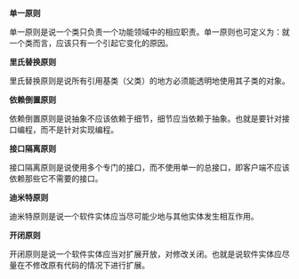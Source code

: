 **单一原则**

单一原则是说一个类只负责一个功能领域中的相应职责。单一原则也可定义为：就一个类而言，应该只有一个引起它变化的原因。

**里氏替换原则**

里氏替换原则是说所有引用基类（父类）的地方必须能透明地使用其子类的对象。

**依赖倒置原则**

依赖倒置原则是说抽象不应该依赖于细节，细节应当依赖于抽象。也就是要针对接口编程，而不是针对实现编程。

**接口隔离原则**

接口隔离原则是说使用多个专门的接口，而不使用单一的总接口，即客户端不应该依赖那些它不需要的接口。

**迪米特原则**

迪米特原则是说一个软件实体应当尽可能少地与其他实体发生相互作用。

**开闭原则**

开闭原则是说一个软件实体应当对扩展开放，对修改关闭。也就是说软件实体应尽量在不修改原有代码的情况下进行扩展。